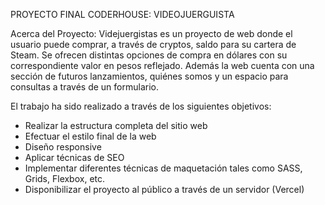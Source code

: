 PROYECTO FINAL CODERHOUSE: VIDEOJUERGUISTA

Acerca del Proyecto:
Videjuergistas es un proyecto de web donde el usuario puede comprar, a través de cryptos, saldo para su cartera de Steam. Se ofrecen distintas opciones de compra en dólares con su correspondiente valor en pesos reflejado. Además la web cuenta con una sección de futuros lanzamientos, quiénes somos y un espacio para consultas a través de un formulario.

El trabajo ha sido realizado a través de los siguientes objetivos:

- Realizar la estructura completa del sitio web
- Efectuar el estilo final de la web
- Diseño responsive
- Aplicar técnicas de SEO
- Implementar diferentes técnicas de maquetación tales como SASS, Grids, Flexbox, etc.
- Disponibilizar el proyecto al público a través de un servidor (Vercel)
